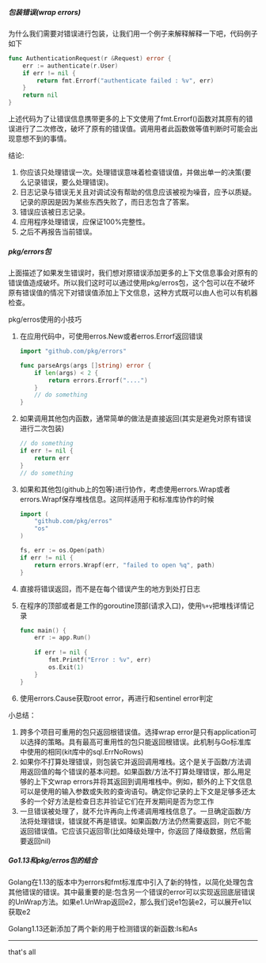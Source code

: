 ##### 包装错误(wrap errors)

为什么我们需要对错误进行包装，让我们用一个例子来解释解释一下吧，代码例子如下

```go
func AuthenticationRequest(r &Request) error {
    err := authenticate(r.User)
    if err != nil {
        return fmt.Errorf("authenticate failed : %v", err)
    }
    return nil
}
```

上述代码为了让错误信息携带更多的上下文使用了fmt.Errorf()函数对其原有的错误进行了二次修改，破坏了原有的错误值。调用用者此函数做等值判断时可能会出现意想不到的事情。

结论:

1. 你应该只处理错误一次。处理错误意味着检查错误值，并做出单一的决策(要么记录错误，要么处理错误)。
2. 日志记录与错误无关且对调试没有帮助的信息应该被视为噪音，应予以质疑。记录的原因是因为某些东西失败了，而日志包含了答案。
3. 错误应该被日志记录。
4. 应用程序处理错误，应保证100%完整性。
5. 之后不再报告当前错误。

##### pkg/errors包

上面描述了如果发生错误时，我们想对原错误添加更多的上下文信息事会对原有的错误值造成破坏。所以我们这时可以通过使用pkg/erros包，这个包可以在不破坏原有错误值的情况下对错误值添加上下文信息，这种方式既可以由人也可以有机器检查。

pkg/erros使用的小技巧

1. 在应用代码中，可使用erros.New或者erros.Errorf返回错误

   ```go
   import "github.com/pkg/errors"
   
   func parseArgs(args []string) error {
       if len(args) < 2 {
           return errors.Errorf("....")
       }
       // do something
   }
   ```

2. 如果调用其他包内函数，通常简单的做法是直接返回(其实是避免对原有错误进行二次包装)

   ```go
   // do something
   if err != nil {
       return err
   }
   // do something
   ```

3. 如果和其他包(github上的包等)进行协作，考虑使用errors.Wrap或者errors.Wrapf保存堆栈信息。这同样适用于和标准库协作的时候

   ```go
   import (
       "github.com/pkg/erros"
       "os"
   )
   
   fs, err := os.Open(path)
   if err != nil {
       return errors.Wrapf(err, "failed to open %q", path)
   }
   ```

4. 直接将错误返回，而不是在每个错误产生的地方到处打日志

5. 在程序的顶部或者是工作的goroutine顶部(请求入口)，使用`%+v`把堆栈详情记录

   ```go
   func main() {
       err := app.Run()
       
       if err != nil {
           fmt.Printf("Error : %v", err)
           os.Exit(1)
       }
   }
   ```

6. 使用errors.Cause获取root error，再进行和sentinel error判定

小总结：

1. 跨多个项目可重用的包只返回根错误值。选择wrap error是只有application可以选择的策略。具有最高可重用性的包只能返回根错误。此机制与Go标准库中使用的相同(kit库中的sql.ErrNoRows)
2. 如果你不打算处理错误，则包装它并返回调用堆栈。这个是关于函数/方法调用返回值的每个错误的基本问题。如果函数/方法不打算处理错误，那么用足够的上下文wrap errors并将其返回到调用堆栈中。例如，额外的上下文信息可以是使用的输入参数或失败的查询语句。确定你记录的上下文是足够多还太多的一个好方法是检查日志并验证它们在开发期间是否为您工作
3. 一旦错误被处理了，就不允许再向上传递调用堆栈信息了。一旦确定函数/方法将处理错误，错误就不再是错误。如果函数/方法仍然需要返回，则它不能返回错误值。它应该只返回零(比如降级处理中，你返回了降级数据，然后需要返回nil)

##### Go1.13和pkg/erros包的结合

Golang在1.13的版本中为errors和fmt标准库中引入了新的特性，以简化处理包含其他错误的错误。其中最重要的是:包含另一个错误的error可以实现返回底层错误的UnWrap方法。如果e1.UnWrap返回e2，那么我们说e1包装e2，可以展开e1以获取e2

Golang1.13还新添加了两个新的用于检测错误的新函数:Is和As



---

that's all